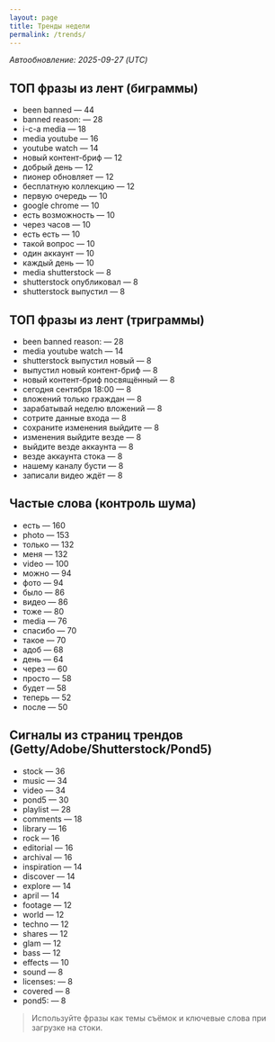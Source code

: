 ```yaml
---
layout: page
title: Тренды недели
permalink: /trends/
---
```


_Автообновление: 2025-09-27 (UTC)_

## ТОП фразы из лент (биграммы)
- been banned — 44
- banned reason: — 28
- i-c-a media — 18
- media youtube — 16
- youtube watch — 14
- новый контент-бриф — 12
- добрый день — 12
- пионер обновляет — 12
- бесплатную коллекцию — 12
- первую очередь — 10
- google chrome — 10
- есть возможность — 10
- через часов — 10
- есть есть — 10
- такой вопрос — 10
- один аккаунт — 10
- каждый день — 10
- media shutterstock — 8
- shutterstock опубликовал — 8
- shutterstock выпустил — 8

## ТОП фразы из лент (триграммы)
- been banned reason: — 28
- media youtube watch — 14
- shutterstock выпустил новый — 8
- выпустил новый контент-бриф — 8
- новый контент-бриф посвящённый — 8
- сегодня сентября 18:00 — 8
- вложений только граждан — 8
- зарабатывай неделю вложений — 8
- сотрите данные входа — 8
- сохраните изменения выйдите — 8
- изменения выйдите везде — 8
- выйдите везде аккаунта — 8
- везде аккаунта стока — 8
- нашему каналу бусти — 8
- записали видео ждёт — 8

## Частые слова (контроль шума)
- есть — 160
- photo — 153
- только — 132
- меня — 132
- video — 100
- можно — 94
- фото — 94
- было — 86
- видео — 86
- тоже — 80
- media — 76
- спасибо — 70
- такое — 70
- адоб — 68
- день — 64
- через — 60
- просто — 58
- будет — 58
- теперь — 52
- после — 50

## Сигналы из страниц трендов (Getty/Adobe/Shutterstock/Pond5)
- stock — 36
- music — 34
- video — 34
- pond5 — 30
- playlist — 28
- comments — 18
- library — 16
- rock — 16
- editorial — 16
- archival — 16
- inspiration — 14
- discover — 14
- explore — 14
- april — 14
- footage — 12
- world — 12
- techno — 12
- shares — 12
- glam — 12
- bass — 12
- effects — 10
- sound — 8
- licenses: — 8
- covered — 8
- pond5: — 8

> Используйте фразы как темы съёмок и ключевые слова при загрузке на стоки.
